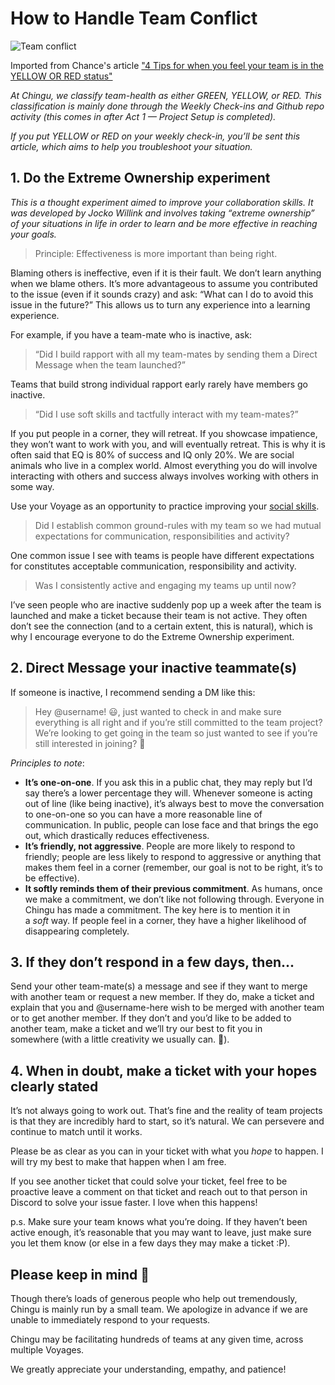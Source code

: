 # How to Handle Team Conflict

![Team conflict](./assets/Team_conflict.jpeg)

Imported from Chance's article ["4 Tips for when you feel your team is in the YELLOW OR RED status"](https://medium.com/chingu/4-tips-for-when-you-feel-your-team-is-in-the-yellow-or-red-status-9a93b79069d)

*At Chingu, we classify team-health as either GREEN, YELLOW, or RED. This classification is mainly done through the Weekly Check-ins and Github repo activity (this comes in after Act 1 — Project Setup is completed).*

*If you put YELLOW or RED on your weekly check-in, you’ll be sent this article, which aims to help you troubleshoot your situation.*

## 1. Do the Extreme Ownership experiment

*This is a thought experiment aimed to improve your collaboration skills. It was developed by Jocko Willink and involves taking “extreme ownership” of your situations in life in order to learn and be more effective in reaching your goals.*

> Principle: Effectiveness is more important than being right.
> 

Blaming others is ineffective, even if it is their fault. We don’t learn anything when we blame others. It’s more advantageous to assume you contributed to the issue (even if it sounds crazy) and ask: “What can I do to avoid this issue in the future?” This allows us to turn any experience into a learning experience.

For example, if you have a team-mate who is inactive, ask:

> “Did I build rapport with all my team-mates by sending them a Direct Message when the team launched?”
> 

Teams that build strong individual rapport early rarely have members go inactive.

> “Did I use soft skills and tactfully interact with my team-mates?”
> 

If you put people in a corner, they will retreat. If you showcase impatience, they won’t want to work with you, and will eventually retreat. This is why it is often said that EQ is 80% of success and IQ only 20%. We are social animals who live in a complex world. Almost everything you do will involve interacting with others and success always involves working with others in some way.

Use your Voyage as an opportunity to practice improving your [social skills](./greatteammate.md).

> Did I establish common ground-rules with my team so we had mutual expectations for communication, responsibilities and activity?
> 

One common issue I see with teams is people have different expectations for constitutes acceptable communication, responsibility and activity.

> Was I consistently active and engaging my teams up until now?
> 

I’ve seen people who are inactive suddenly pop up a week after the team is launched and make a ticket because their team is not active. They often don’t see the connection (and to a certain extent, this is natural), which is why I encourage everyone to do the Extreme Ownership experiment.

## 2. Direct Message your inactive teammate(s)

If someone is inactive, I recommend sending a DM like this:

> Hey @username! 😃, just wanted to check in and make sure everything is all right and if you’re still committed to the team project? We’re looking to get going in the team so just wanted to see if you’re still interested in joining? 🚀
> 

*Principles to note*:

- **It’s one-on-one**. If you ask this in a public chat, they may reply but I’d say there’s a lower percentage they will. Whenever someone is acting out of line (like being inactive), it’s always best to move the conversation to one-on-one so you can have a more reasonable line of communication. In public, people can lose face and that brings the ego out, which drastically reduces effectiveness.
- **It’s friendly, not aggressive**. People are more likely to respond to friendly; people are less likely to respond to aggressive or anything that makes them feel in a corner (remember, our goal is not to be right, it’s to be effective).
- **It softly reminds them of their previous commitment**. As humans, once we make a commitment, we don’t like not following through. Everyone in Chingu has made a commitment. The key here is to mention it in a *soft* way. If people feel in a corner, they have a higher likelihood of disappearing completely.

## 3. If they don’t respond in a few days, then...

Send your other team-mate(s) a message and see if they want to merge with another team or request a new member. If they do, make a ticket and explain that you and @username-here wish to be merged with another team or to get another member. If they don’t and you’d like to be added to another team, make a ticket and we’ll try our best to fit you in somewhere (with a little creativity we usually can. 🙌).

## 4. When in doubt, make a ticket with your hopes clearly stated

It’s not always going to work out. That’s fine and the reality of team projects is that they are incredibly hard to start, so it’s natural. We can persevere and continue to match until it works.

Please be as clear as you can in your ticket with what you *hope* to happen. I will try my best to make that happen when I am free.

If you see another ticket that could solve your ticket, feel free to be proactive leave a comment on that ticket and reach out to that person in Discord to solve your issue faster. I love when this happens!

p.s. Make sure your team knows what you’re doing. If they haven’t been active enough, it’s reasonable that you may want to leave, just make sure you let them know (or else in a few days they may make a ticket :P).

## Please keep in mind 🙏

Though there’s loads of generous people who help out tremendously, Chingu is mainly run by a small team. We apologize in advance if we are unable to immediately respond to your requests.

Chingu may be facilitating hundreds of teams at any given time, across multiple Voyages.

We greatly appreciate your understanding, empathy, and patience!